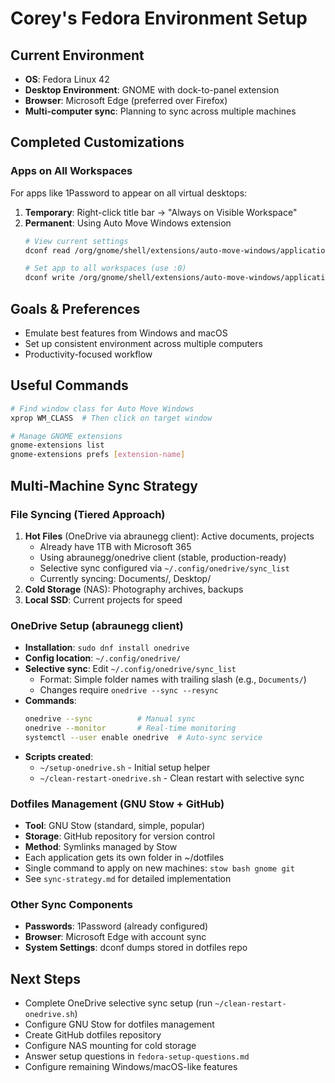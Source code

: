 # Corey's Fedora Environment Setup

## Current Environment
- **OS**: Fedora Linux 42
- **Desktop Environment**: GNOME with dock-to-panel extension
- **Browser**: Microsoft Edge (preferred over Firefox)
- **Multi-computer sync**: Planning to sync across multiple machines

## Completed Customizations

### Apps on All Workspaces
For apps like 1Password to appear on all virtual desktops:
1. **Temporary**: Right-click title bar → "Always on Visible Workspace"
2. **Permanent**: Using Auto Move Windows extension
   ```bash
   # View current settings
   dconf read /org/gnome/shell/extensions/auto-move-windows/application-list
   
   # Set app to all workspaces (use :0)
   dconf write /org/gnome/shell/extensions/auto-move-windows/application-list "['1password.desktop:0']"
   ```

## Goals & Preferences
- Emulate best features from Windows and macOS
- Set up consistent environment across multiple computers
- Productivity-focused workflow

## Useful Commands
```bash
# Find window class for Auto Move Windows
xprop WM_CLASS  # Then click on target window

# Manage GNOME extensions
gnome-extensions list
gnome-extensions prefs [extension-name]
```

## Multi-Machine Sync Strategy

### File Syncing (Tiered Approach)
1. **Hot Files** (OneDrive via abraunegg client): Active documents, projects
   - Already have 1TB with Microsoft 365
   - Using abraunegg/onedrive client (stable, production-ready)
   - Selective sync configured via `~/.config/onedrive/sync_list`
   - Currently syncing: Documents/, Desktop/
2. **Cold Storage** (NAS): Photography archives, backups
3. **Local SSD**: Current projects for speed

### OneDrive Setup (abraunegg client)
- **Installation**: `sudo dnf install onedrive`
- **Config location**: `~/.config/onedrive/`
- **Selective sync**: Edit `~/.config/onedrive/sync_list`
  - Format: Simple folder names with trailing slash (e.g., `Documents/`)
  - Changes require `onedrive --sync --resync`
- **Commands**:
  ```bash
  onedrive --sync          # Manual sync
  onedrive --monitor       # Real-time monitoring
  systemctl --user enable onedrive  # Auto-sync service
  ```
- **Scripts created**:
  - `~/setup-onedrive.sh` - Initial setup helper
  - `~/clean-restart-onedrive.sh` - Clean restart with selective sync

### Dotfiles Management (GNU Stow + GitHub)
- **Tool**: GNU Stow (standard, simple, popular)
- **Storage**: GitHub repository for version control
- **Method**: Symlinks managed by Stow
- Each application gets its own folder in ~/dotfiles
- Single command to apply on new machines: `stow bash gnome git`
- See `sync-strategy.md` for detailed implementation

### Other Sync Components
- **Passwords**: 1Password (already configured)
- **Browser**: Microsoft Edge with account sync
- **System Settings**: dconf dumps stored in dotfiles repo

## Next Steps
- Complete OneDrive selective sync setup (run `~/clean-restart-onedrive.sh`)
- Configure GNU Stow for dotfiles management
- Create GitHub dotfiles repository
- Configure NAS mounting for cold storage
- Answer setup questions in `fedora-setup-questions.md`
- Configure remaining Windows/macOS-like features